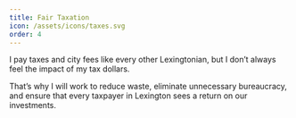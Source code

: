 ```yaml
---
title: Fair Taxation
icon: /assets/icons/taxes.svg
order: 4
---
```


I pay taxes and city fees like every other Lexingtonian, but I don’t always feel the impact of my tax dollars.


That’s why I will work to reduce waste, eliminate unnecessary bureaucracy, and ensure that every taxpayer in Lexington sees a return on our investments.
